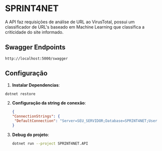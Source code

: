 # SPRINT4NET

A API faz requisições de análise de URL ao VirusTotal, possui um classificador de URL's baseado em Machine Learning que classifica a criticidade do site informado.

## Swagger Endpoints

```url
http://localhost:5000/swagger
```

## Configuração

1. **Instalar Dependencias**:
 ```bash
dotnet restore
 ```
2. **Configuração da string de conexão**:
   ```json
   {
   "ConnectionStrings": {
    "DefaultConnection": "Server=SEU_SERVIDOR;Database=SPRINT4NET;User Id=SEU_USUARIO;Password=SUA_SENHA;"
   }
   ```
3. **Debug do projeto**:
   ```bash
   dotnet run --project SPRINT4NET.API
   ```
